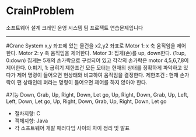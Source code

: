 # CrainProblem
소프트웨어 설계 크레인 운영 시스템 팀 프로젝트 연습문제입니다

----
#Crane System
x,y 좌표에 있는 물건을 x2,y2 좌표로 
Motor 1: x 축 움직임을 제어한다. 
Motor 2: y 축 움직임을 제어한다. 
Motor 3: 집게(손)를 up, down한다. (1:up, 0:down)
집게는 5개의 손가락으로 구성되어 있고 각각의 손가락은 motor 4,5,6,7,8이 제어한다. 0:펴기, 1: 굽히기
제한조건 모든 모터는 현재의 상태를 정확하게 파악하고 있다가 제어 명령이 들어오면 현상태와 비교하여 움직임을 결정한다.
제한조건 : 현재 손가락이 편 상태인데 펴라는 명령이 들어오면 제어를 하지 않아야 한다. 

#기능 
Down, Grab, Up, Right, Down, Let go, Up, Right, Down, Grab, Up, Left, Left, Down, Let go, Up, Right, Down, Grab, Up, Right, Down, Let go

- 절차지향: C
- 객체지향: Java
- 각 소프트웨어 개발 패러다임 사이의 차이 정리 및 발표
